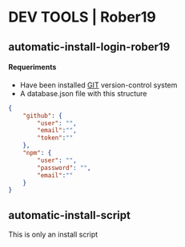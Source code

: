 # DEV TOOLS | Rober19
## automatic-install-login-rober19
#### Requeriments
- Have been installed [GIT]( https://www.git-scm.com/download/win) version-control system 
- A database.json file with this structure
````json
{
    "github": {
    	"user": "",    	
    	"email":"",		
		"token":""
    },
    "npm": {
    	"user": "",
    	"password": "",
    	"email":""    	
    } 	
}
````
## automatic-install-script
This is only an install script